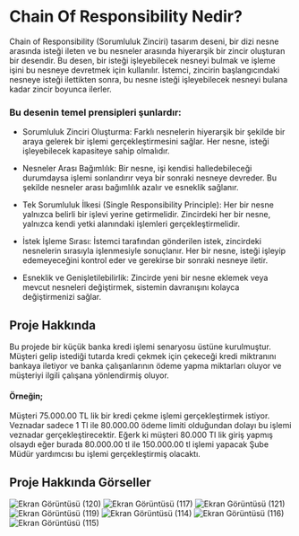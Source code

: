#  Chain Of Responsibility Nedir?
Chain of Responsibility (Sorumluluk Zinciri) tasarım deseni, bir dizi nesne arasında isteği ileten ve bu nesneler arasında hiyerarşik bir zincir oluşturan bir desendir. Bu desen, bir isteği işleyebilecek nesneyi bulmak ve işleme işini bu nesneye devretmek için kullanılır. İstemci, zincirin başlangıcındaki nesneye isteği ilettikten sonra, bu nesne isteği işleyebilecek nesneyi bulana kadar zincir boyunca ilerler.

### Bu desenin temel prensipleri şunlardır:

- Sorumluluk Zinciri Oluşturma: Farklı nesnelerin hiyerarşik bir şekilde bir araya gelerek bir işlemi gerçekleştirmesini sağlar. Her nesne, isteği işleyebilecek kapasiteye sahip olmalıdır.

- Nesneler Arası Bağımlılık: Bir nesne, işi kendisi halledebileceği durumdaysa işlemi sonlandırır veya bir sonraki nesneye devreder. Bu şekilde nesneler arası bağımlılık azalır ve esneklik sağlanır.

- Tek Sorumluluk İlkesi (Single Responsibility Principle): Her bir nesne yalnızca belirli bir işlevi yerine getirmelidir. Zincirdeki her bir nesne, yalnızca kendi yetki alanındaki işlemleri gerçekleştirmelidir.

- İstek İşleme Sırası: İstemci tarafından gönderilen istek, zincirdeki nesnelerin sırasıyla işlenmesiyle sonuçlanır. Her bir nesne, isteği işleyip edemeyeceğini kontrol eder ve gerekirse bir sonraki nesneye iletir.

- Esneklik ve Genişletilebilirlik: Zincirde yeni bir nesne eklemek veya mevcut nesneleri değiştirmek, sistemin davranışını kolayca değiştirmenizi sağlar. 
## Proje Hakkında  
Bu projede bir küçük banka kredi işlemi senaryosu üstüne kurulmuştur. Müşteri gelip istediği tutarda kredi çekmek için çekeceği kredi miktranını bankaya iletiyor ve banka çalışanlarının  ödeme yapma miktarları oluyor  ve müşteriyi ilgili çalışana yönlendirmiş oluyor. 
#### Örneğin; 
Müşteri 75.000.00  TL lik bir  kredi çekme işlemi gerçekleştirmek istiyor. Veznadar sadece 1 Tl ile 80.000.00 ödeme limiti olduğundan dolayı bu işlemi veznadar gerçekleştirecektir.  Eğerk ki müşteri 80.000 Tl lik giriş yapmış olsaydı eğer burada 80.000.00 tl ile 150.000.00 tl işlemi yapacak Şube Müdür yardımcısı bu işlemi gerçekleştirmiş olacaktı. 
## Proje Hakkında Görseller 
![Ekran Görüntüsü (120)](https://github.com/MBatuhanZanlier/ChainOfResp_Project/assets/158502460/ed230e7f-2a77-413e-af20-20687aadf50c)
![Ekran Görüntüsü (117)](https://github.com/MBatuhanZanlier/ChainOfResp_Project/assets/158502460/63cfb976-30e2-4027-8005-13e1ae60949d)
![Ekran Görüntüsü (121)](https://github.com/MBatuhanZanlier/ChainOfResp_Project/assets/158502460/d21209aa-bf11-4d7c-8138-e04d0fe3dc1e)
![Ekran Görüntüsü (119)](https://github.com/MBatuhanZanlier/ChainOfResp_Project/assets/158502460/1ac8c4d5-0943-4599-850b-1f180bad274b)
![Ekran Görüntüsü (114)](https://github.com/MBatuhanZanlier/ChainOfResp_Project/assets/158502460/b3b1eb1b-f24a-4408-a4a3-f416c6782b13)
![Ekran Görüntüsü (116)](https://github.com/MBatuhanZanlier/ChainOfResp_Project/assets/158502460/b3777959-51c2-4df9-9bcb-5dcb4a216dd0)
![Ekran Görüntüsü (115)](https://github.com/MBatuhanZanlier/ChainOfResp_Project/assets/158502460/f3453be8-1333-462c-8eaa-50d6fa8d0c09)
